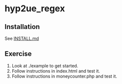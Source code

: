 # hyp2ue_regex

## Installation

See [INSTALL.md](https://github.com/Digital-Media/hyp2ue_regex/blob/main/INSTALL.md)

## Exercise

1. Look at ./example to get started.
2. Follow instructions in index.html and test it.
3. Follow instructions in moneycounter.php and test it.
